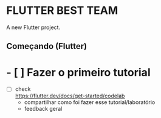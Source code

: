 # FLUTTER BEST TEAM

A new Flutter project.

## Começando (Flutter)

# - [ ] Fazer o primeiro tutorial  
- [ ] check  
https://flutter.dev/docs/get-started/codelab  
    - compartilhar como foi fazer esse tutorial/laboratório  
    - feedback geral  
